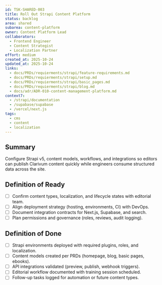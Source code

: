 ```yaml
---
id: TSK-SHARED-003
title: Roll Out Strapi Content Platform
status: backlog
area: shared
subarea: content-platform
owner: Content Platform Lead
collaborators:
  - Frontend Engineer
  - Content Strategist
  - Localization Partner
effort: medium
created_at: 2025-10-24
updated_at: 2025-10-24
links:
  - docs/PRDs/requierments/strapi/feature-requirements.md
  - docs/PRDs/requierments/strapi/setup.md
  - docs/PRDs/requierments/strapi/basic_pages.md
  - docs/PRDs/requierments/strapi/blog.md
  - docs/adr/ADR-010-content-management-platform.md
context7:
  - /strapi/documentation
  - /supabase/supabase
  - /vercel/next.js
tags:
  - cms
  - content
  - localization
---
```


## Summary
Configure Strapi v5, content models, workflows, and integrations so editors can publish Clarivum content quickly while engineers consume structured data across the site.

## Definition of Ready
- [ ] Confirm content types, localization, and lifecycle states with editorial team.
- [ ] Align deployment strategy (hosting, environments, CI) with DevOps.
- [ ] Document integration contracts for Next.js, Supabase, and search.
- [ ] Plan permissions and governance (roles, reviews, audit logging).

## Definition of Done
- [ ] Strapi environments deployed with required plugins, roles, and localization.
- [ ] Content models created per PRDs (homepage, blog, basic pages, ebooks).
- [ ] API integrations validated (preview, publish, webhook triggers).
- [ ] Editorial workflow documented with training session scheduled.
- [ ] Follow-up tasks logged for automation or future content types.
